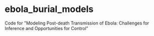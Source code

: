 # ebola_burial_models
Code for "Modeling Post-death Transmission of Ebola: Challenges for Inference and Opportunities for Control"
